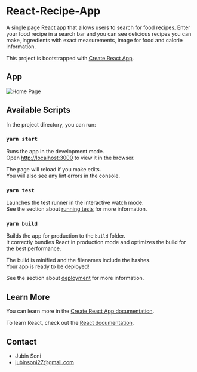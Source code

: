 # React-Recipe-App
A single page React app that allows users to search for food recipes. Enter your food recipe in a search bar and you can see delicious recipes you can make, ingredients with exact measurements, image for food and calorie information.

This project is bootstrapped with [Create React App](https://github.com/facebook/create-react-app).

## App

![Home Page](https://github.com/user-attachments/assets/ebdad68b-643b-4162-9be8-09e60b5a8aa9)


## Available Scripts

In the project directory, you can run:

### `yarn start`

Runs the app in the development mode.\
Open [http://localhost:3000](http://localhost:3000) to view it in the browser.

The page will reload if you make edits.\
You will also see any lint errors in the console.

### `yarn test`

Launches the test runner in the interactive watch mode.\
See the section about [running tests](https://facebook.github.io/create-react-app/docs/running-tests) for more information.

### `yarn build`

Builds the app for production to the `build` folder.\
It correctly bundles React in production mode and optimizes the build for the best performance.

The build is minified and the filenames include the hashes.\
Your app is ready to be deployed!

See the section about [deployment](https://facebook.github.io/create-react-app/docs/deployment) for more information.

## Learn More

You can learn more in the [Create React App documentation](https://facebook.github.io/create-react-app/docs/getting-started).

To learn React, check out the [React documentation](https://reactjs.org/).

## Contact
- Jubin Soni
- jubinsoni27@gmail.com
